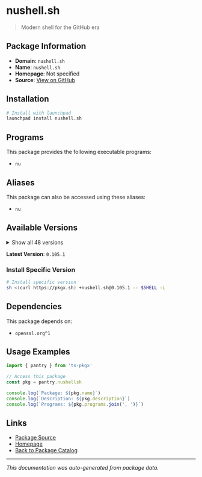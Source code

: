 # nushell.sh

> Modern shell for the GitHub era

## Package Information

- **Domain**: `nushell.sh`
- **Name**: `nushell.sh`
- **Homepage**: Not specified
- **Source**: [View on GitHub](https://github.com/pkgxdev/pantry/tree/main/projects/nushell.sh/package.yml)

## Installation

```bash
# Install with launchpad
launchpad install nushell.sh
```

## Programs

This package provides the following executable programs:

- `nu`

## Aliases

This package can also be accessed using these aliases:

- `nu`

## Available Versions

<details>
<summary>Show all 48 versions</summary>

- `0.105.1`, `0.105.0`, `0.104.1`, `0.104.0`, `0.103.0`
- `0.102.0`, `0.101.0`, `0.100.0`, `0.99.1`, `0.99.0`
- `0.98.0`, `0.97.1`, `0.97.0`, `0.96.1`, `0.96.0`
- `0.95.0`, `0.94.2`, `0.94.1`, `0.94.0`, `0.93.0`
- `0.92.2`, `0.92.1`, `0.92.0`, `0.91.0`, `0.90.1`
- `0.90.0`, `0.89.0`, `0.88.1`, `0.88.0`, `0.87.1`
- `0.87.0`, `0.86.0`, `0.85.0`, `0.84.0`, `0.83.1`
- `0.83.0`, `0.82.0`, `0.81.0`, `0.80.0`, `0.79.0`
- `0.78.0`, `0.77.1`, `0.77.0`, `0.76.0`, `0.75.0`
- `0.74.0`, `0.73.0`, `0.72.1`

</details>

**Latest Version**: `0.105.1`

### Install Specific Version

```bash
# Install specific version
sh <(curl https://pkgx.sh) +nushell.sh@0.105.1 -- $SHELL -i
```

## Dependencies

This package depends on:

- `openssl.org^1`

## Usage Examples

```typescript
import { pantry } from 'ts-pkgx'

// Access this package
const pkg = pantry.nushellsh

console.log(`Package: ${pkg.name}`)
console.log(`Description: ${pkg.description}`)
console.log(`Programs: ${pkg.programs.join(', ')}`)
```

## Links

- [Package Source](https://github.com/pkgxdev/pantry/tree/main/projects/nushell.sh/package.yml)
- [Homepage](#)
- [Back to Package Catalog](../package-catalog.md)

---

*This documentation was auto-generated from package data.*
